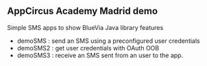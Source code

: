 ## AppCircus Academy Madrid demo

Simple SMS apps to show BlueVia Java library features

* demoSMS : send an SMS using a preconfigured user credentials
* demoSMS2 : get user credentials with OAuth OOB 
* demoSMS3 : receive an SMS sent from an user to the app.
